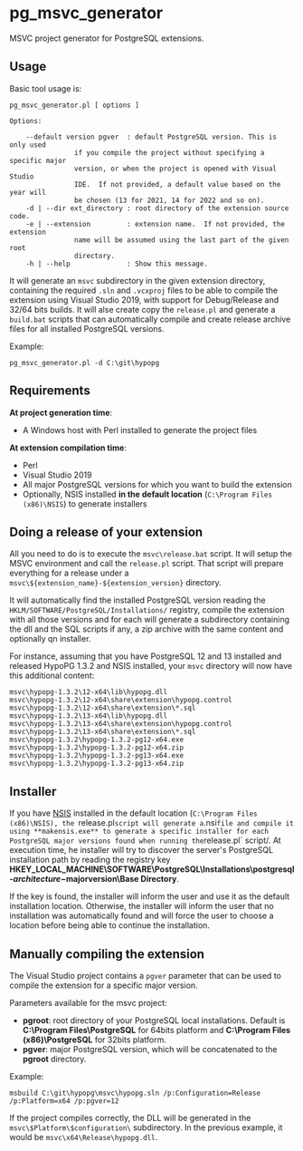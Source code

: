 pg_msvc_generator
=================

MSVC project generator for PostgreSQL extensions.

Usage
-----

Basic tool usage is:

```
pg_msvc_generator.pl [ options ]

Options:

    --default version pgver  : default PostgreSQL version. This is only used
                if you compile the project without specifying a specific major
                version, or when the project is opened with Visual Studio
                IDE.  If not provided, a default value based on the year will
                be chosen (13 for 2021, 14 for 2022 and so on).
    -d | --dir ext_directory : root directory of the extension source code.
    -e | --extension         : extension name.  If not provided, the extension
                name will be assumed using the last part of the given root
                directory.
    -h | --help              : Show this message.
```

It will generate an `msvc` subdirectory in the given extension directory,
containing the required `.sln` and `.vcxproj` files to be able to compile the
extension using Visual Studio 2019, with support for Debug/Release and 32/64
bits builds.  It will alse create copy the `release.pl` and generate a
`build.bat` scripts that can automatically compile and create release archive
files for all installed PostgreSQL versions.

Example:

```
pg_msvc_generator.pl -d C:\git\hypopg
```

Requirements
------------

**At project generation time**:

  - A Windows host with Perl installed to generate the project files

**At extension compilation time**:

  - Perl
  - Visual Studio 2019
  - All major PostgreSQL versions for which you want to build the extension
  - Optionally, NSIS installed **in the default location**
    (`C:\Program Files (x86)\NSIS`) to generate installers

Doing a release of your extension
---------------------------------

All you need to do is to execute the `msvc\release.bat` script.  It will setup
the MSVC environment and call the `release.pl` script.  That script will
prepare everything for a release under a
`msvc\${extension_name}-${extension_version}` directory.

It will automatically find the installed PostgreSQL version reading the
`HKLM/SOFTWARE/PostgreSQL/Installations/` registry, compile the extension with
all those versions and for each will generate a subdirectory containing the dll
and the SQL scripts if any, a zip archive with the same content and optionally
qn installer.

For instance, assuming that you have PostgreSQL 12 and 13 installed and
released HypoPG 1.3.2 and NSIS installed, your `msvc` directory will now have
this additional content:

```
msvc\hypopg-1.3.2\12-x64\lib\hypopg.dll
msvc\hypopg-1.3.2\12-x64\share\extension\hypopg.control
msvc\hypopg-1.3.2\12-x64\share\extension\*.sql
msvc\hypopg-1.3.2\13-x64\lib\hypopg.dll
msvc\hypopg-1.3.2\13-x64\share\extension\hypopg.control
msvc\hypopg-1.3.2\13-x64\share\extension\*.sql
msvc\hypopg-1.3.2\hypopg-1.3.2-pg12-x64.exe
msvc\hypopg-1.3.2\hypopg-1.3.2-pg12-x64.zip
msvc\hypopg-1.3.2\hypopg-1.3.2-pg13-x64.exe
msvc\hypopg-1.3.2\hypopg-1.3.2-pg13-x64.zip
```

Installer
---------

If you have [NSIS](https://nsis.sourceforge.io/) installed in the default
location (`C:\Program Files (x86)\NSIS), the `release.pl` script will generate
a `.nsi` file and compile it using **makensis.exe** to generate a specific
installer for each PostgreSQL major versions found when running the
`release.pl` script/.  At execution time, he installer will try to discover the
server's PostgreSQL installation path by reading the registry key
**HKEY_LOCAL_MACHINE\SOFTWARE\PostgreSQL\Installations\postgresql-$architecture-$majorversion\Base
Directory**.

If the key is found, the installer will inform the user and use it as the
default installation location.  Otherwise, the installer will inform the user
that no installation was automatically found and will force the user to choose
a location before being able to continue the installation.

Manually compiling the extension
--------------------------------

The Visual Studio project contains a `pgver` parameter that can be used to
compile the extension for a specific major version.

Parameters available for the msvc project:

  - **pgroot**: root directory of your PostgreSQL local installations.  Default
                is **C:\Program Files\PostgreSQL** for 64bits platform and
                **C:\Program Files (x86)\PostgreSQL** for 32bits platform.
  - **pgver**: major PostgreSQL version, which will be concatenated to the
               **pgroot** directory.

Example:

```
msbuild C:\git\hypopg\msvc\hypopg.sln /p:Configuration=Release /p:Platform=x64 /p:pgver=12
```

If the project compiles correctly, the DLL will be generated in the
`msvc\$Platform\$configuration\` subdirectory.  In the previous example, it
would be `msvc\x64\Release\hypopg.dll`.
